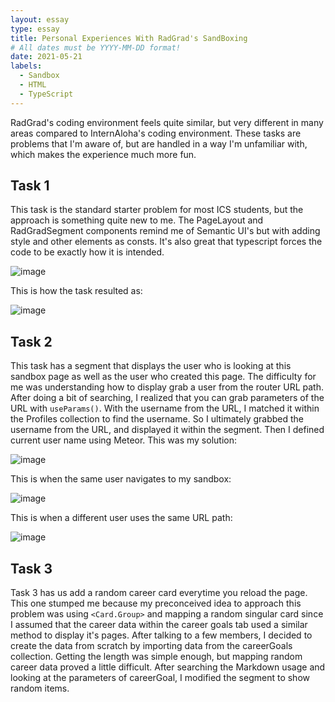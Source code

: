 ```yaml
---
layout: essay
type: essay
title: Personal Experiences With RadGrad's SandBoxing
# All dates must be YYYY-MM-DD format!
date: 2021-05-21
labels:
  - Sandbox
  - HTML
  - TypeScript
---
```

RadGrad's coding environment feels quite similar, but very different in many areas compared to InternAloha's coding environment. These tasks are problems that I'm aware of, but are handled in a way I'm unfamiliar with, which makes the experience much more fun.

## Task 1
This task is the standard starter problem for most ICS students, but the approach is something quite new to me. The PageLayout and RadGradSegment components remind me of Semantic UI's but with adding style and other elements as consts. It's also great that typescript forces the code to be exactly how it is intended.

![image](https://user-images.githubusercontent.com/60155925/119190428-0e316900-ba19-11eb-8960-4e5e424e9024.png)

This is how the task resulted as:

![image](https://user-images.githubusercontent.com/60155925/119189388-b8a88c80-ba17-11eb-88ab-b5dd5c83f426.png)


## Task 2
This task has a segment that displays the user who is looking at this sandbox page as well as the user who created this page. The difficulty for me was understanding how to display grab a user from the router URL path. After doing a bit of searching, I realized that you can grab parameters of the URL with ```useParams()```. With the username from the URL, I matched it within the Profiles collection to find the username. So I ultimately grabbed the username from the URL, and displayed it within the segment. Then I defined current user name using Meteor. This was my solution:

![image](https://user-images.githubusercontent.com/60155925/119194568-fa890100-ba1e-11eb-9aec-08ff68fed3cf.png)

This is when the same user navigates to my sandbox:

![image](https://user-images.githubusercontent.com/60155925/119193666-a6315180-ba1d-11eb-9388-2e9c95ea6546.png)

This is when a different user uses the same URL path:

![image](https://user-images.githubusercontent.com/60155925/119194685-2ad09f80-ba1f-11eb-9b75-53c92ec7d0f4.png)

## Task 3
Task 3 has us add a random career card everytime you reload the page. This one stumped me because my preconceived idea to approach this problem was using ```<Card.Group>``` and mapping a random singular card since I assumed that the career data within the career goals tab used a similar method to display it's pages. After talking to a few members, I decided to create the data from scratch by importing data from the careerGoals collection. Getting the length was simple enough, but mapping random career data proved a little difficult. After searching the Markdown usage and looking at the parameters of careerGoal, I modified the segment to show random items. 


